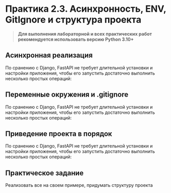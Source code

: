 # Практика 2.3. Асинхронность, ENV, GitIgnore и структура проекта

> **Для выполнения лабораторной и всех практических работ рекомендуется использовать версию Python 3.10+**

## Асинхронная реализация


По сранению с Django, FastAPI не требует длительной установки и настройки приложения, чтобы его запустить достаточно
выполнить несколько простых операций:


## Переменные окружения и .gitignore

По сранению с Django, FastAPI не требует длительной установки и настройки приложения, чтобы его запустить достаточно
выполнить несколько простых операций:

## Приведение проекта в порядок
По сранению с Django, FastAPI не требует длительной установки и настройки приложения, чтобы его запустить достаточно
выполнить несколько простых операций:

## Практическое задание
Реализовать все на своем примере, придумать структуру проекта
